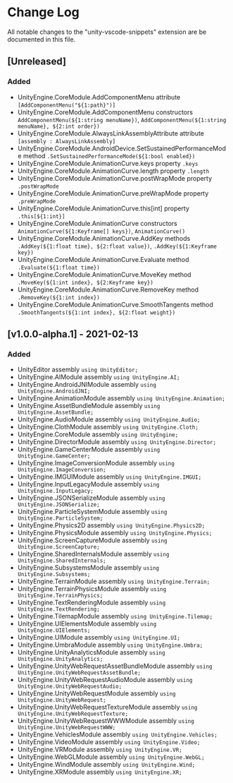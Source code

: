 # Change Log
All notable changes to the "unity-vscode-snippets" extension are be documented in this file.

## [Unreleased]
### Added
- UnityEngine.CoreModule.AddComponentMenu attribute `[AddComponentMenu("${1:path}")]`
- UnityEngine.CoreModule.AddComponentMenu constructors `AddComponentMenu(${1:string menuName})`, `AddComponentMenu(${1:string menuName}, ${2:int order})`
- UnityEngine.CoreModule.AlwaysLinkAssemblyAttribute attribute `[assembly : AlwaysLinkAssembly]`
- UnityEngine.CoreModule.AndroidDevice.SetSustainedPerformanceMode method `.SetSustainedPerformanceMode(${1:bool enabled})`
- UnityEngine.CoreModule.AnimationCurve.keys property `.keys`
- UnityEngine.CoreModule.AnimationCurve.length property `.length`
- UnityEngine.CoreModule.AnimationCurve.postWrapMode property `.postWrapMode`
- UnityEngine.CoreModule.AnimationCurve.preWrapMode property `.preWrapMode`
- UnityEngine.CoreModule.AnimationCurve.this[int] property `.this[${1:int}]`
- UnityEngine.CoreModule.AnimationCurve constructors `AnimationCurve(${1:Keyframe[] keys})`, `AnimationCurve()`
- UnityEngine.CoreModule.AnimationCurve.AddKey methods `.AddKey(${1:float time}, ${2:float value})`, `.AddKey(${1:Keyframe key})`
- UnityEngine.CoreModule.AnimationCurve.Evaluate method `.Evaluate(${1:float time})`
- UnityEngine.CoreModule.AnimationCurve.MoveKey method `.MoveKey(${1:int index}, ${2:Keyframe key})`
- UnityEngine.CoreModule.AnimationCurve.RemoveKey method `.RemoveKey(${1:int index})`
- UnityEngine.CoreModule.AnimationCurve.SmoothTangents method `.SmoothTangents(${1:int index}, ${2:float weight})`

## [v1.0.0-alpha.1] - 2021-02-13
### Added
- UnityEditor assembly `using UnityEditor;`
- UnityEngine.AIModule assembly `using UnityEngine.AI;`
- UnityEngine.AndroidJNIModule assembly `using UnityEngine.AndroidJNI;`
- UnityEngine.AnimationModule assembly `using UnityEngine.Animation;`
- UnityEngine.AssetBundleModule assembly `using UnityEngine.AssetBundle;`
- UnityEngine.AudioModule assembly `using UnityEngine.Audio;`
- UnityEngine.ClothModule assembly `using UnityEngine.Cloth;`
- UnityEngine.CoreModule assembly `using UnityEngine;`
- UnityEngine.DirectorModule assembly `using UnityEngine.Director;`
- UnityEngine.GameCenterModule assembly `using UnityEngine.GameCenter;`
- UnityEngine.ImageConversionModule assembly `using UnityEngine.ImageConversion;`
- UnityEngine.IMGUIModule assembly `using UnityEngine.IMGUI;`
- UnityEngine.InputLegacyModule assembly `using UnityEngine.InputLegacy;`
- UnityEngine.JSONSerializeModule assembly `using UnityEngine.JSONSerialize;`
- UnityEngine.ParticleSystemModule assembly `using UnityEngine.ParticleSystem;`
- UnityEngine.Physics2D assembly `using UnityEngine.Physics2D;`
- UnityEngine.PhysicsModule assembly `using UnityEngine.Physics;`
- UnityEngine.ScreenCaptureModule assembly `using UnityEngine.ScreenCapture;`
- UnityEngine.SharedInternalsModule assembly `using UnityEngine.SharedInternals;`
- UnityEngine.SubsystemsModule assembly `using UnityEngine.Subsystems;`
- UnityEngine.TerrainModule assembly `using UnityEngine.Terrain;`
- UnityEngine.TerrainPhysicsModule assembly `using UnityEngine.TerrainPhysics;`
- UnityEngine.TextRenderingModule assembly `using UnityEngine.TextRendering;`
- UnityEngine.TilemapModule assembly `using UnityEngine.Tilemap;`
- UnityEngine.UIElementsModule assembly `using UnityEngine.UIElements;`
- UnityEngine.UIModule assembly `using UnityEngine.UI;`
- UnityEngine.UmbraModule assembly `using UnityEngine.Umbra;`
- UnityEngine.UnityAnalyticsModule assembly `using UnityEngine.UnityAnalytics;`
- UnityEngine.UnityWebRequestAssetBundleModule assembly `using UnityEngine.UnityWebRequestAssetBundle;`
- UnityEngine.UnityWebRequestAudioModule assembly `using UnityEngine.UnityWebRequestAudio;`
- UnityEngine.UnityWebRequestModule assembly `using UnityEngine.UnityWebRequest;`
- UnityEngine.UnityWebRequestTextureModule assembly `using UnityEngine.UnityWebRequestTexture;`
- UnityEngine.UnityWebRequestWWWModule assembly `using UnityEngine.UnityWebRequestWWW;`
- UnityEngine.VehiclesModule assembly `using UnityEngine.Vehicles;`
- UnityEngine.VideoModule assembly `using UnityEngine.Video;`
- UnityEngine.VRModule assembly `using UnityEngine.VR;`
- UnityEngine.WebGLModule assembly `using UnityEngine.WebGL;`
- UnityEngine.WindModule assembly `using UnityEngine.Wind;`
- UnityEngine.XRModule assembly `using UnityEngine.XR;`
